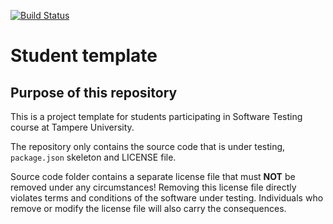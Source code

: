 [![Build Status](https://app.travis-ci.com/kakkurij/Software-Testing-COMP.SE.200-2021-2022-1.svg?branch=main)](https://app.travis-ci.com/kakkurij/Software-Testing-COMP.SE.200-2021-2022-1)

# Student template

## Purpose of this repository

This is a project template for students participating in Software Testing course
at Tampere University.

The repository only contains the source code that is under testing, `package.json` skeleton
and LICENSE file.

Source code folder contains a separate license file that must **NOT** be removed under any circumstances!
Removing this license file directly violates terms and conditions of the software under testing.
Individuals who remove or modify the license file will also carry the consequences.
